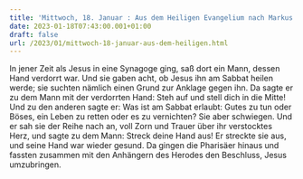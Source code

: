 ```yaml
---
title: 'Mittwoch, 18. Januar : Aus dem Heiligen Evangelium nach Markus 3,1-6.'
date: 2023-01-18T07:43:00.001+01:00
draft: false
url: /2023/01/mittwoch-18-januar-aus-dem-heiligen.html
---
```


In jener Zeit als Jesus in eine Synagoge ging, saß dort ein Mann, dessen Hand verdorrt war. Und sie gaben acht, ob Jesus ihn am Sabbat heilen werde; sie suchten nämlich einen Grund zur Anklage gegen ihn. Da sagte er zu dem Mann mit der verdorrten Hand: Steh auf und stell dich in die Mitte! Und zu den anderen sagte er: Was ist am Sabbat erlaubt: Gutes zu tun oder Böses, ein Leben zu retten oder es zu vernichten? Sie aber schwiegen. Und er sah sie der Reihe nach an, voll Zorn und Trauer über ihr verstocktes Herz, und sagte zu dem Mann: Streck deine Hand aus! Er streckte sie aus, und seine Hand war wieder gesund. Da gingen die Pharisäer hinaus und fassten zusammen mit den Anhängern des Herodes den Beschluss, Jesus umzubringen.